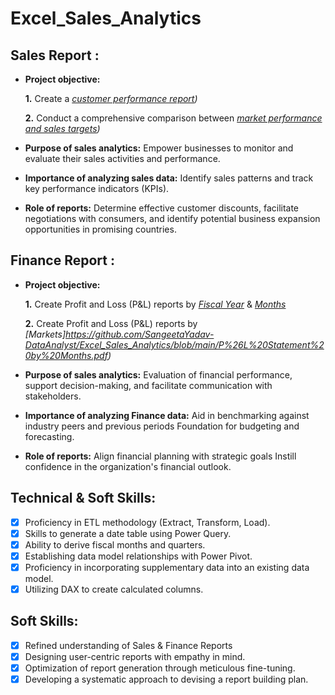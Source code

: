 # Excel_Sales_Analytics
## Sales Report :


- **Project objective:** 

    **1.** Create a _[customer performance report](https://github.com/SangeetaYadav-DataAnalyst/Excel_Sales_Analytics/blob/main/Customer%20Performance%20Report.pdf))_ 

    **2.** Conduct a comprehensive comparison between _[market performance and sales targets](https://github.com/SangeetaYadav-DataAnalyst/Excel_Sales_Analytics/blob/main/Market%20Performance%20vs%20Target%20Report.pdf))_

- **Purpose of sales analytics:** Empower businesses to monitor and evaluate their sales activities and performance.

- **Importance of analyzing sales data:** Identify sales patterns and track key performance indicators (KPIs).

- **Role of reports:** Determine effective customer discounts, facilitate negotiations with consumers, and identify potential business expansion opportunities in promising countries.


## Finance Report :

- **Project objective:** 

    **1.** Create Profit and Loss (P&L) reports by _[Fiscal Year](https://github.com/SangeetaYadav-DataAnalyst/Excel_Sales_Analytics/blob/main/P%26L%20Statement%20by%20Fiscal%20Year.pdf)_ & _[Months](https://github.com/SangeetaYadav-DataAnalyst/Excel_Sales_Analytics/blob/main/P%26L%20Statement%20by%20Markets.pdf)_ 

   **2.** Create Profit and Loss (P&L) reports by _[Markets]https://github.com/SangeetaYadav-DataAnalyst/Excel_Sales_Analytics/blob/main/P%26L%20Statement%20by%20Months.pdf)_

- **Purpose of sales analytics:** Evaluation of financial performance, support decision-making, and facilitate communication with stakeholders.

- **Importance of analyzing Finance data:** Aid in benchmarking against industry peers and previous periods Foundation for budgeting and forecasting.

- **Role of reports:** Align financial planning with strategic goals Instill confidence in the organization's financial outlook.


## Technical & Soft Skills:
- [x]	Proficiency in ETL methodology (Extract, Transform, Load).
- [x]	Skills to generate a date table using Power Query.
- [x]	Ability to derive fiscal months and quarters.
- [x]	Establishing data model relationships with Power Pivot.
- [x]	Proficiency in incorporating supplementary data into an existing data model.
- [x]	Utilizing DAX to create calculated columns.

## Soft Skills:
- [x]	Refined understanding of Sales & Finance Reports
- [x]	Designing user-centric reports with empathy in mind.
- [x]	Optimization of report generation through meticulous fine-tuning.
- [x]	Developing a systematic approach to devising a report building plan.
